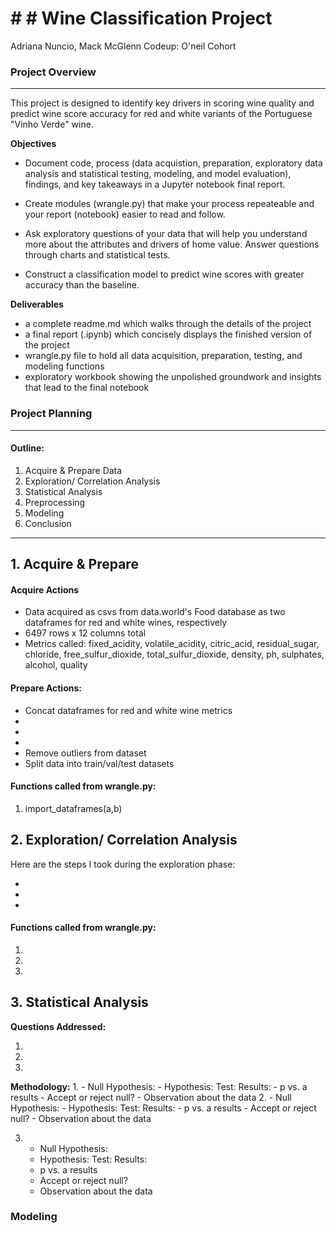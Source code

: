 # # # Wine Classification Project
Adriana Nuncio, Mack McGlenn
Codeup: O'neil Cohort

### Project Overview
_____________________________________________________________________________________
This project is designed to identify key drivers in scoring wine quality and predict wine score accuracy for red and white variants of the Portuguese "Vinho Verde" wine.

**Objectives**

- Document code, process (data acquistion, preparation, exploratory data analysis and statistical testing, modeling, and model evaluation), findings, and key takeaways in a Jupyter notebook final report.

- Create modules (wrangle.py) that make your process repeateable and your report (notebook) easier to read and follow.

- Ask exploratory questions of your data that will help you understand more about the attributes and drivers of home value. Answer questions through charts and statistical tests.

- Construct a classification model to predict wine scores with greater accuracy than the baseline.



**Deliverables**

- a complete readme.md which walks through the details of the project
- a final report (.ipynb) which concisely displays the finished version of the project
- wrangle.py file to hold all data acquisition, preparation, testing, and modeling functions
- exploratory workbook showing the unpolished groundwork and insights that lead to the final notebook


### Project Planning

_____________________________________________________________________________________

#### Outline:
1. Acquire & Prepare Data
2. Exploration/ Correlation Analysis
3. Statistical Analysis
4. Preprocessing
5. Modeling
6. Conclusion

_____________________________________________________________________________________


## 1. Acquire & Prepare

#### Acquire Actions
- Data acquired as csvs from data.world's Food database as two dataframes for red and white wines, respectively
-  6497 rows x 12 columns total
- Metrics called: fixed_acidity, volatile_acidity, citric_acid, 
  residual_sugar, chloride, free_sulfur_dioxide, total_sulfur_dioxide,
  density, ph, sulphates, alcohol, quality
#### Prepare Actions:
- Concat dataframes for red and white wine metrics
- 
-
-
- Remove outliers from dataset
- Split data into train/val/test datasets

#### Functions called from wrangle.py:
1. import_dataframes(a,b)


## 2. Exploration/ Correlation Analysis

Here are the steps I took during the exploration phase:

- 
-
-

#### Functions called from wrangle.py:
1. 
2. 
3.



## 3. Statistical Analysis

**Questions Addressed:**

1.
2. 
3. 

**Methodology:**
1. 
    - Null Hypothesis: 
    - Hypothesis: 
    Test: 
    Results:
    - p vs. a results
    - Accept or reject null?
    - Observation about the data
2. 
    - Null Hypothesis: 
    - Hypothesis: 
    Test: 
    Results:
    - p vs. a results
    - Accept or reject null?
    - Observation about the data
    
3.  
    - Null Hypothesis: 
    - Hypothesis: 
    Test: 
    Results:
    - p vs. a results
    - Accept or reject null?
    - Observation about the data
    
 
### Modeling
